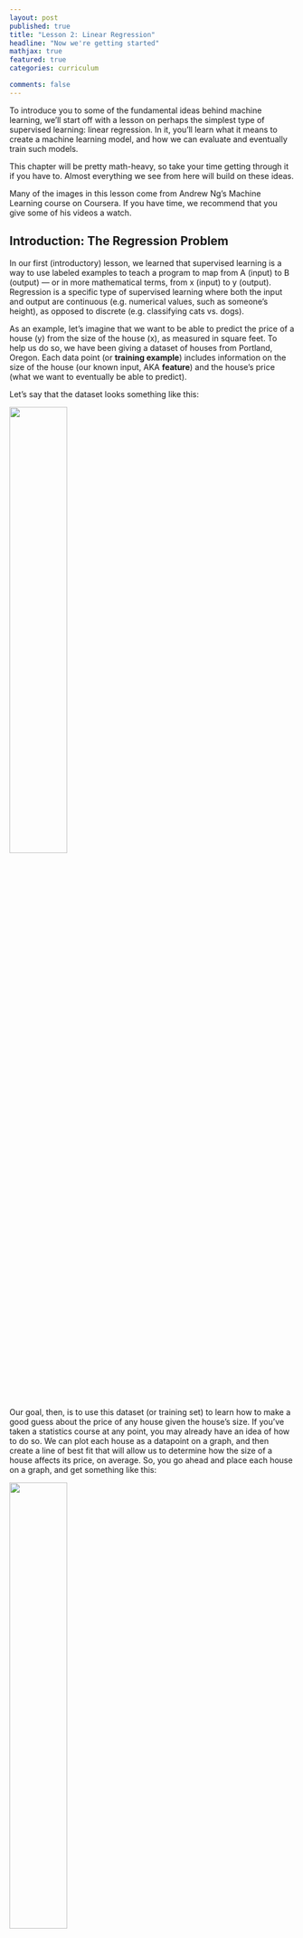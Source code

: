 ```yaml
---
layout: post
published: true
title: "Lesson 2: Linear Regression"
headline: "Now we're getting started"
mathjax: true
featured: true
categories: curriculum

comments: false
---
```

To introduce you to some of the fundamental ideas behind machine learning, we’ll start off with a lesson on perhaps the simplest type of supervised learning: linear regression. In it, you’ll learn what it means to create a machine learning model, and how we can evaluate and eventually train such models.

This chapter will be pretty math-heavy, so take your time getting through it if you have to. Almost everything we see from here will build on these ideas.

Many of the images in this lesson come from Andrew Ng’s Machine Learning course on Coursera. If you have time, we recommend that you give some of his videos a watch.

Introduction: The Regression Problem
------
In our first (introductory) lesson, we learned that supervised learning is a way to use labeled examples to teach a program to map from A (input) to B (output) — or in more mathematical terms, from x (input) to y (output). Regression is a specific type of supervised learning where both the input and output are continuous (e.g. numerical values, such as someone’s height), as opposed to discrete (e.g. classifying cats vs. dogs).

As an example, let’s imagine that we want to be able to predict the price of a house (y) from the size of the house (x), as measured in square feet. To help us do so, we have been giving a dataset of houses from Portland, Oregon. Each data point (or **training example**) includes information on the size of the house (our known input, AKA **feature**) and the house’s price (what we want to eventually be able to predict).

Let’s say that the dataset looks something like this:

<img src="/images/lesson2/image_0.png" style="width: 45%;"/>

Our goal, then, is to use this dataset (or training set) to learn how to make a good guess about the price of any house given the house’s size. If you’ve taken a statistics course at any point, you may already have an idea of how to do so. We can plot each house as a datapoint on a graph, and then create a line of best fit that will allow us to determine how the size of a house affects its price, on average. So, you go ahead and place each house on a graph, and get something like this:

<img src="/images/lesson2/image_1.png" style="width: 45%;"/>

<!-- ![image alt text](images/lesson2/image_1.png) -->

Our next step is to create a **model** from the current data so that we can use it for future prediction. Judging by the graph, it looks like a straight line may fit the data relatively well. Thus, we can create our model in terms of a linear function, which, in previous math classes, you may have seen written in the form: $$y = mx + b$$.

This equation is all well and good, but in machine learning, we typically write out our linear regression models in a different form:



$$h_w(x) = w_0 + w_1x$$

<p style="text-align:center"><i>General Equation for a linear regression model</i></p>


In this case, $$h_w(x)$$ represents our **hypothesis** (also called a prediction), or our (educated) guess regarding the price of the house. The terms $$w_0$$ and $$w_1$$ are called the **parameters** of our model: as $$w_0$$(the y-intercept) and $$w_1$$(the slope) change, so does the shape of the line, and as a result, so does the model itself.

Once we pick some values for $$w_0$$ and $$w_1$$, we’ll be able to formulate our hypothesis as a simple function of x (the input, which in our case, is the size of the house). All we’d need to do to predict the price of a house is to find out how large the house is in square feet, and then feed that measurement as our $$x$$ value into the model.

(Note: The lone $$w_0$$ term is sometimes referred to as a “bias,” and thus denoted with a $$b$$ instead, but for now we’ll just keep it as $$w_0$$. The $$w_1$$ term can also be called a “**weight,**” since it describes how much we want to weigh our knowledge of the size of the house into our final price prediction. This terminology will make a bit more sense once we get to problems with more than one feature.

In some instances, such as in Andrew Ng’s machine learning course, $$\theta$$ may be used instead of $$w$$. Both symbols refer to the parameters of the model, so they’re more or less interchangeable. However, when we get to neural networks, we’ll see that most people use $$w$$ to refer to the weights of a model, so we’ll go ahead and follow that convention from the start.)

*Examples of different models generated from different choices of parameters.*
<img src="/images/lesson2/image_3.png" style="width: 600px;"/>

As you can see, we will get different shapes depending on the values that we pick for the parameters of our network ($$w_0$$ and $$w_1$$). Our goal, then, should be to pick values for our parameters so that our model (or our regression line) fits our training data well. If we can find a good set of values for $$w_0$$ and $$w_1$$, then we should be able to make accurate predictions about the price of any house, even if the house isn’t in our existing dataset.

In order to decide exactly what values to use for our parameters, though, we’ll need to define what exactly it means for a model (and its parameters) to be “good” —  an idea that we’ll explore in the following section.

*Objective: Find parameters that make our hypothesis a close fit. But how can we measure “closeness”?*
<img src="/images/lesson2/image_4.png" style="width: 30%;"/>

<p style="text-align: center;" markdown="1">[**Optional** Video: Linear Regression with One Variable (8:10) - Andrew Ng](https://www.youtube.com/watch?v=kHwlB_j7Hkc)</p>

Evaluation: Cost Functions
------
Before being able to find the optimal model to fit our training data, we’ll first need a way to numerically describe how good our model is. To do so, we’ll introduce what’s called a **cost function**: a measurement of the error of our model with respect to the actual data that we have. Once we have this error measurement, we’ll be able to pick parameter values that minimize the cost function, thereby giving us the most optimal model.

As we’ll see later, there are plenty of different cost functions out there. In this lesson though, we’ll focus one of the most widely used cost functions (especially for regression problems): the “**mean squared error**” (MSE). For each of the $$i$$ data points in our training set of size $$m$$, we’ll look at what our model would hypothesize the output to be given the input $$(h_w(x^{(i)})$$, where $$x$$ is the size of the house), versus the actual output (e.g. the actual price, $$y(i)$$), and calculate the error between the two. As the name suggests, we’ll then square the error to give an extra large penalty to very erroneous predictions, and then average these squared-errors over all training examples. (As a last step, we’ll divide the whole thing by two to make the math easier later on.)


*Simple visualization of Mean Squared Error*
<img src="/images/lesson2/image_5.gif" style="width: 25%;"/>

In the above diagram, each box represents the squared-error for one data point. Our objective, then, should be to minimize the total (or average) size of those boxes. To do this, we’ll need to write out our MSE cost function (typically denoted with the function $$J$$ in mathematical terms:

$$MSE \;Cost = J(w_0, w_1) = {\frac1{2m}}\sum_{i=0}^m(h_w(x^{(i)})-(y^{(i)})^2$$

<p style="text-align:center"><i>Formal Mean-Squared Error Cost Function</i></p>

Take a while to just look at this function definition if you have to. Starting with the right side of the equation: the $$i$$ superscripts denote different training examples, while the $$m$$ refers to the total number of training examples in our data set. Working our way from the inside out, we can see that we take the difference (or error) between our predicted price $$h_w(x^{(i)})$$ and the actual price $$y^{(i)}$$ for a certain training example, square this error, and then average over all training examples by summing the errors up and dividing by the number of examples ($$m$$). (We throw in a 2 in the denominator to make the math easier in the optimization step, where we’ll have to take differentiate the cost function to find its minimum, allowing the 2 in the exponent to cancel out with the 2 in the denominator.)

If we want, we can substitute in our definition of $$h_w(x)$$ into the cost function, making it more clear how $$J$$ is a function of our parameters $$w_0$$ and $$w_1$$. (You can think of $$x$$ and $$y$$ as constants, since they represent fixed data points in our training set.)

$$J(w_0, w_1) = {\frac1{2m}}\sum_{i=0}^m((w_0 + w_1x^{(i)}) - y^{(i)})^2$$

<p style="text-align:center"><i>MSE Cost Function in Terms of Model Parameters</i></p>

What this equation means is that as we change the parameters of our model, we directly change the shape of our regression line, affecting how large our error terms (and subsequently, the cost) will be. In fact, just like how we would plot any other function, we can try out some different values for $$w_0$$ and $$w_1$$, observe the cost that we get, and plot the results on a 3D graph.

*A plot of $$J(w_0, w_1)$$ at various $$w_0$$ and $$w_1$$ values*
<img src="/images/lesson2/image_6.png" style="width: 30%;"/>

Notice that the curve we get is **convex**, or bowl-shaped, meaning that there is only one minimum point. While not every cost function will have a convex graph, the fact that this specific graph is convex allows for some convenient properties. At the bottom of the curve, we have a set of parameters that provides the best fit for the training data, resulting in the minimum possible cost for our model. As we stray from these ideal parameter values, the regression line gets shifted further away from our actual data, resulting in an increase in the cost. Since our graph is completely convex, it is guaranteed that our minimum is a **global minimum**, as opposed to just a local one.

Our next step, then, should be to find out how exactly to discover the best possible values for $$w_0$$ and $$w_1$$ so that we end up at this minimum point. To do so, we’ll introduce a learning algorithm that is at the very core of modern machine learning/deep learning: gradient descent.

<h4 style="text-align:center;" markdown="1">Objective: find $$w_0$$, $$w1$$ that minimizes $$J(w_0, w_1)$$</h4>

<p style="text-align: center;" markdown="1">[**Optional** Video: Cost Funtion Intuition (8:48) - Andrew Ng](https://www.youtube.com/watch?v=0kns1gXLYg4)</p>

Optimization: Gradient Descent
------

If you’ve taken a decent amount of calculus, then you may already have an idea of how we could potentially find the minimum point of the cost function: by finding where the partial derivatives of the cost, with respect to both $$w_0$$ and $$w_1$$ is equal to zero. (If you haven’t taken multivariate calculus yet, the partial derivative is still pretty easy to understand: it’s the derivative of a function with respect to one of its inputs, if you hold the other inputs constant.)

While this analytical solution may seem appealing at first, it tends to be far too computationally expensive for more complex problems (i.e. problems with many more inputs/features). In these cases, gradient descent usually turns out to be a much more effective solution.

Before we get more into the math behind gradient descent, here’s a brief analogy that illustrates how it works: Let’s imagine that you’re stuck somewhere with lots of hilly terrain, and for whatever reason, you want to find your way to the bottom of a valley. Normally, you’d just take a look around to see where the deepest valley is, but since there’s a dense fog all around you, you can only look a few feet in any direction. Given these constraints, you make a plan of action: you first look around you to see which direction slants downward, and you take a small step in that direction, causing you to end up at a new point. From there, you then look around again, and take a step in the downward direction. You repeat this process until eventually, you find yourself at a minimum point, from which you can’t seem to go any lower. At last, you decide to stop at this point and take a well-deserved rest.

We can imagine our optimization problem, in which we want to find the minimum point of our cost function, in a similar way. (Remember that the cost is a function of our parameters, meaning that we want to find the values of our parameters such that we end up with the lowest possible cost.) We can imagine $$w_0$$ and $$w_1$$ as our $$x$$ and $$y$$ coordinates, and the cost $$J$$ as our elevation. Since we initially don’t know where the minimum is, we decide to start off with some small random values for both $$w_0$$ and $$w_1$$, placing us on a random point on the cost function graph. From this point, we want to find out which direction is “down” — in other words, what small changes in w0and w1will cause the cost to decrease.

To do this, we’ll calculate the gradient of the cost function, or the slope of the cost function in each direction. In more mathematical terms, the gradient is the partial derivative of the output (the cost) with respect to each of the inputs (our parameters). Knowing the gradient allows us the answer the question: if I shift $$w_0$$ and $$w_1$$ by just a tiny bit, how will the cost change? Once we have this gradient, we’ll be able to change $$w_0$$ and $$w_1$$ by a small amount so that we descend down our cost function graph, placing us at a slightly lower point on the graph. We then re-calculate the gradient at this new point, and take another step in the “down” direction. We repeat this process until we eventually converge at a local (or hopefully, global) minimum, where the parameter values result in a model with the best possible fit for our training data.

*Visualization of gradient descent with two parameters*
<img src="/images/lesson2/image_7.png" style="width: 63%"/>

In mathematical terms, the gradient descent algorithm can be formally written out as:

$$Repeat \;Until \;Convergence: { w_{j} := w_{j} -\alpha\frac{\delta }{\delta w_{j}}J(w0, w1) }$$

$$(For \;j = 0 \;and \;j=1)$$

This may seem a bit intimidating at first, but it’s a worthwhile exercise to try to parse it out. On the very right, you can see that we first take the partial derivative of the cost function with respect to each parameter $$w_j$$. This tells us how the cost will change if we decide to shift $$w_j$$ a tiny bit in the positive direction. We then scale this value by some amount $$\alpha$$ (which we’ll discuss in a moment), and then use it to update $$w_j$$ accordingly. We use subtraction in our update because we want to move in the downward direction of our cost function graph. By repeatedly updating each of our parameters in this way, we gradually move our line of best fit closer and closer to the training data, until we end up with our final model.

Regarding $$\alpha$$ (alpha): The symbol refers to the learning rate, which determines how large each downward step will be. Choosing a good learning rate can be an art in itself: too small and our model will learn too slowly; too large and we may end up overshooting the minimum once we get to the bottom, causing our gradient descent algorithm to diverge (i.e. bounce back and forth) rather than converge at the actual minimum.

*Learning rates and gradient descent convergence*
<img src="/images/lesson2/image_8.png" style="width: 45%;"/>

For our linear regression problem, the partial derivative terms are relatively easy to evaluate. Once we apply the power rule and chain rule to differentiate the cost function with respect to $$w_0$$ and $$w_1$$, we get these equations as our gradient descent updates:

*Gradient descent for linear regression with two parameters*
<img src="/images/lesson2/image_9.png" style="width: 35%;"/>

The red box contains the evaluated expression for $$\frac{\delta }{\delta w_{0}}J$$, and the blue box contains the evaluated expression for $$\frac{\delta }{\delta w_{1}}J$$ If you don’t completely understand these equations at first, that’s fine — what’s more important for now is that you understand the intuition behind cost functions and how we can optimize our model parameters by using gradient descent. If you would like more of a step-by-step demonstration of how we arrive at these equations, we recommend watching the videos below:

<p style="text-align:center;" markdown="1">[**Recommended Video**: Gradient Descent for Linear Regression (10:20) - Andrew Ng](https://www.youtube.com/watch?v=GtSf2T6Co80&t=539s)</p>

Note: While gradient descent is great for minimizing our cost, a lower cost doesn’t always make for a better model. For example, we can add polynomial terms to our model (i.e. line of best fit) if we want, but we have to be careful when doing so. Take a look at the graphic below: while the more complex model on the right has a very low cost, since the curve essentially passes through each of the data points, it wouldn’t do a good job of generalizing to new data — in other words, the model model is overfit to the training data.

*Examples of underfitting/overfitting a training set*
<img src="/images/lesson2/image_10.png" style="width: 70%;"/>

Remember that our original motivation for creating a model was so that we could make predictions for some output given some input(s). Our training examples were there to help us learn to make these predictions, but they weren’t the focus of our machine learning problem itself. In other words, we wanted to generalize beyond just the training data so that our model would work for new examples as well. As demonstrated above, a simpler model can sometimes be better at accomplishing this than a needlessly complex one.

Extension: Linear Regression with Multiple Variables
------
While the above methods work great for solving machine learning problems with only one input (e.g. the size of a house), almost every machine learning problem in real life has far more than just one input. Let’s say that now, instead of generating our prediction for the price of the house based on information about the house’s size alone, we want to factor in other features, such as the number of bedrooms it has, the age of the house, etc. To do so, we expand our training data to include more information about each house:

*Training set with multiple features, one output (price)*
<img src="/images/lesson2/image_11.png" style="width: 50%;"/>

In order to account for all these features, we’re going to need a different way to define our hypothesis: instead of just scaling our one feature by $$w_1$$ and adding on $$w_0$$, we’ll “weight” each feature by a certain amount depending on how important we think it is to the final output, and then sum up all these terms to generate our prediction. For each feature $$x_1, x_2, …, x_n$$, we’ll have a corresponding parameter $$w_1, w_2, ..., w_n$$ that will act as our weight. (For example, if we think that the number of bedrooms that the house has is more important to the price than the number of floors, then the weight corresponding to the number of bedrooms will be larger than the weight corresponding to the number of floors.) We’ll keep the lone $$w_0$$ term as well, so that we can shift the whole prediction up or down if doing so fits the data better.

$$h_{w}(x) = w_0 + w_1x_1 + w_2x_2 + ... + w_nx_n$$

*Our hypothesis (model) for multiple features*

If you’ve taken linear algebra, then you may recognize this type of weighted sum as a linear combination of our input features, which is a pretty good way to think about our new hypothesis formulation. If you’re familiar with matrices, you can also think of this weighted sum as a matrix multiplication of our **feature vector** (denoted with just $$x$$), which contains all our $$x_n$$ input terms, and our **parameter vector** (denoted with either $$w$$ or $$\theta$$ ), which contains all our $$w_n$$ (weight/parameter) terms. When we multiply the two vectors together, we get essentially the same equation as the one above, with each term listed out individually. If that doesn’t quite click yet, then we highly recommend that you watch the “Linear Regression with Multiple Variable” video linked below. Applied machine learning uses these matrix formulations a lot, so it’s important that you understand how vectors and matrix multiplication work.

Our cost function definition stays pretty much exactly the same as the one-feature case (we take the mean squared error between our predictions and the actual output values), but now instead of being a function of just $$w_0$$ and $$w_1$$, our cost is now a function of all the parameters in our model, since every parameter affects the predictions that our model generates.

*Updated definitions for multiple values*
<img src="/images/lesson2/image_12.png" style="width: 45%;"/>

Gradient descent, while made harder to visualize by the larger number of parameters, remains the same in principle as well. At each step, we look at our training data and find the gradient of the cost with respect to each of our model parameters. We then slightly shift each of our parameters (or weights) in a way that will decrease the cost. We repeat this for all of our parameters until we converge at a minimum, leaving us with our final prediction model.

*Updated gradient descent: multiple features*
<img src="/images/lesson2/image_13.png" style="width: 50%;"/>

<p style="text-align:center;" markdown="1">[**Recommended Video**: Linear Regression with Multiple Variables (8:22) - Andrew Ng](https://www.youtube.com/watch?v=Q4GNLhRtZNc&list=PLLssT5z_DsK-h9vYZkQkYNWcItqhlRJLN&index=18)</p>

Conclusion
------
If you’ve gotten this far, then congrats! You’ve made it a long way. You now have a pretty good grasp of the core techniques and algorithms behind modern, even cutting-edge, machine learning. You hopefully have a better idea, too, of where the “learning” in “machine learning” comes from. When people in machine learning say that they’re “training a model,” they usually mean applying gradient descent to optimize their model parameters to minimize the cost (just like in our housing price example), making gradient descent one of the most important/fundamental ideas in modern machine learning. In fact, as we’ll see later, almost all of deep learning (from facial recognition to playing Go) is based on this idea: using gradient descent to find the parameters of a model that minimize a certain cost function. In the coming lessons, we’ll see how we can apply gradient descent to other (often more interesting) problems beyond just linear regression, such as classification models and neural networks.
